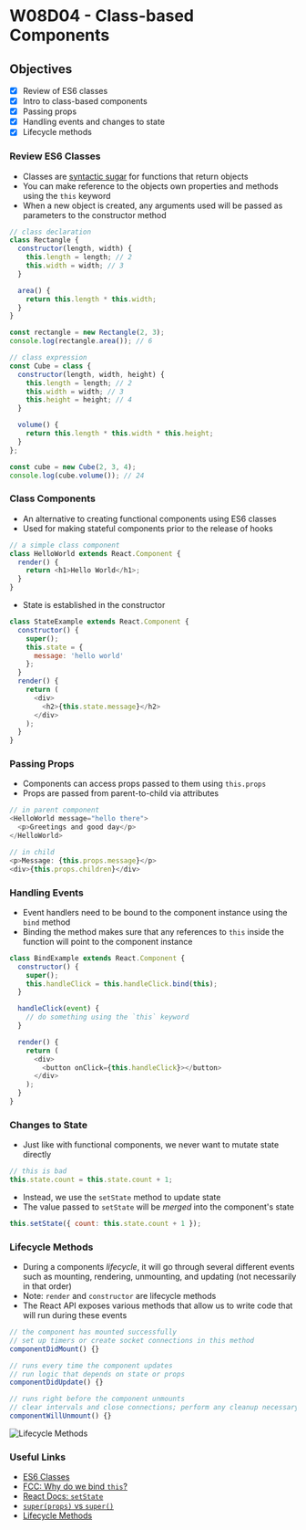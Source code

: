 # W08D04 - Class-based Components

## Objectives
- [X] Review of ES6 classes
- [X] Intro to class-based components
- [X] Passing props
- [X] Handling events and changes to state
- [X] Lifecycle methods

### Review ES6 Classes
* Classes are [syntactic sugar](https://en.wikipedia.org/wiki/Syntactic_sugar) for functions that return objects
* You can make reference to the objects own properties and methods using the `this` keyword
* When a new object is created, any arguments used will be passed as parameters to the constructor method

```js
// class declaration
class Rectangle {
  constructor(length, width) {
    this.length = length; // 2
    this.width = width; // 3
  }

  area() {
    return this.length * this.width;
  }
}

const rectangle = new Rectangle(2, 3);
console.log(rectangle.area()); // 6

// class expression
const Cube = class {
  constructor(length, width, height) {
    this.length = length; // 2
    this.width = width; // 3
    this.height = height; // 4
  }

  volume() {
    return this.length * this.width * this.height;
  }
};

const cube = new Cube(2, 3, 4);
console.log(cube.volume()); // 24
```

### Class Components
* An alternative to creating functional components using ES6 classes
* Used for making stateful components prior to the release of hooks

```js
// a simple class component
class HelloWorld extends React.Component {
  render() {
    return <h1>Hello World</h1>;
  }
}
```

* State is established in the constructor

```js
class StateExample extends React.Component {
  constructor() {
    super();
    this.state = {
      message: 'hello world'
    };
  }
  render() {
    return (
      <div>
        <h2>{this.state.message}</h2>
      </div>
    );
  }
}
```

### Passing Props
* Components can access props passed to them using `this.props`
* Props are passed from parent-to-child via attributes

```js
// in parent component
<HelloWorld message="hello there">
  <p>Greetings and good day</p>
</HelloWorld>

// in child
<p>Message: {this.props.message}</p>
<div>{this.props.children}</div>
```

### Handling Events
* Event handlers need to be bound to the component instance using the `bind` method
* Binding the method makes sure that any references to `this` inside the function will point to the component instance

```js
class BindExample extends React.Component {
  constructor() {
    super();
    this.handleClick = this.handleClick.bind(this);
  }

  handleClick(event) {
    // do something using the `this` keyword
  }

  render() {
    return (
      <div>
        <button onClick={this.handleClick}></button>
      </div>
    );
  }
}
```

### Changes to State
* Just like with functional components, we never want to mutate state directly

```js
// this is bad
this.state.count = this.state.count + 1;
```

* Instead, we use the `setState` method to update state
* The value passed to `setState` will be _merged_ into the component's state

```js
this.setState({ count: this.state.count + 1 });
```

### Lifecycle Methods
* During a components _lifecycle_, it will go through several different events such as mounting, rendering, unmounting, and updating (not necessarily in that order)
* Note: `render` and `constructor` are lifecycle methods
* The React API exposes various methods that allow us to write code that will run during these events

```js
// the component has mounted successfully
// set up timers or create socket connections in this method
componentDidMount() {}

// runs every time the component updates
// run logic that depends on state or props
componentDidUpdate() {}

// runs right before the component unmounts
// clear intervals and close connections; perform any cleanup necessary
componentWillUnmount() {}
```

![Lifecycle Methods](https://miro.medium.com/max/4560/1*EnuAy1kb9nOcFuIzM49Srw.png)

### Useful Links
- [ES6 Classes](https://developer.mozilla.org/en-US/docs/Web/JavaScript/Reference/Classes)
- [FCC: Why do we bind `this`?](https://www.freecodecamp.org/news/this-is-why-we-need-to-bind-event-handlers-in-class-components-in-react-f7ea1a6f93eb/)
- [React Docs: `setState`](https://reactjs.org/docs/react-component.html#setstate)
- [`super(props)` vs `super()`](https://overreacted.io/why-do-we-write-super-props/)
- [Lifecycle Methods](https://programmingwithmosh.com/javascript/react-lifecycle-methods/)
